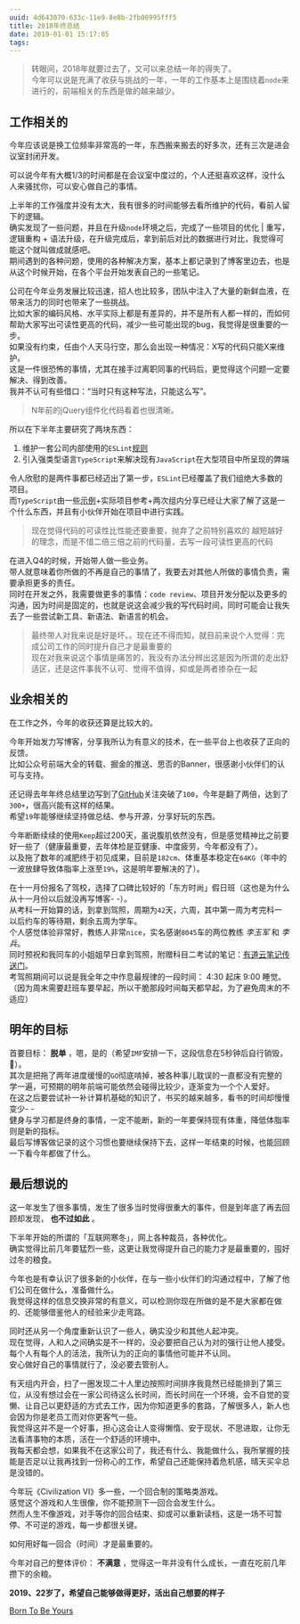 ```yaml
---
uuid: 4d643070-633c-11e9-8e8b-2fb06995fff5
title: 2018年终总结
date: 2019-01-01 15:17:05
tags:
---
```


> 转眼间，2018年就要过去了，又可以来总结一年的得失了。  
> 今年可以说是充满了收获与挑战的一年，一年的工作基本上是围绕着`node`来进行的，前端相关的东西是做的越来越少。  

<!-- more -->

## 工作相关的

今年应该说是换工位频率非常高的一年，东西搬来搬去的好多次，还有三次是进会议室封闭开发。

可以说今年有大概1/3的时间都是在会议室中度过的，个人还挺喜欢这样，没什么人来骚扰你，可以安心做自己的事情。  

上半年的工作强度并没有太大，我有很多的时间能够去看所维护的代码，看前人留下的逻辑。  
确实发现了一些问题，并且在升级`node`环境之后，完成了一些项目的优化 | 重写，逻辑重构 + 语法升级，在升级完成后，拿到前后对比的数据进行对比，我觉得可能这个就叫做成就感吧。  
期间遇到的各种问题，使用的各种解决方案，基本上都记录到了博客里边去，也是从这个时候开始，在各个平台开始发表自己的一些笔记。  

公司在今年业务发展比较迅速，招人也比较多，团队中注入了大量的新鲜血液，在带来活力的同时也带来了一些挑战。  
比如大家的编码风格、水平实际上都是有差异的，并不是所有人都一样的，而如何帮助大家写出可读性更高的代码，减少一些可能出现的bug，我觉得是很重要的一步。  
如果没有约束，任由个人天马行空，那么会出现一种情况：X写的代码只能X来维护。  
这是一件很恐怖的事情，尤其在接手过离职同事的代码后，更觉得这个问题一定要解决、得到改善。  
我并不认可有些借口：“当时只有这种写法，只能这么写”。  

> N年前的jQuery组件化代码看着也很清晰。  

所以在下半年主要研究了两块东西：
1. 维护一套公司内部使用的`ESLint`[规则](https://www.npmjs.com/package/eslint-config-blued)
2. 引入强类型语言`TypeScript`来解决现有`JavaScript`在大型项目中所呈现的弊端

令人欣慰的是两件事都已经迈出了第一步，`ESLint`已经覆盖了我们组绝大多数的项目。  
而`TypeScript`由一些[示例](https://github.com/Jiasm/typescript-example)+实际项目参考+两次组内分享已经让大家了解了这是一个什么东西，并且有小伙伴开始在项目中进行实践。

> 现在觉得代码的可读性比性能还要重要，抛弃了之前特别喜欢的 越短越好 的理念，而是不惜二倍三倍之前的代码量，去写一段可读性更高的代码

在进入Q4的时候，开始带人做一些业务。  
带人就意味着你所做的不再是自己的事情了，我要去对其他人所做的事情负责，需要承担更多的责任。  
同时在开发之外，我需要做更多的事情：`code review`、项目开发分配以及更多的沟通，因为时间是固定的，也就是说这会减少我的写代码时间，同时可能会让我失去了一些尝试新工具、新语法、新语言的机会。  

> 最终带人对我来说是好是坏。。现在还不得而知，就目前来说个人觉得：完成公司工作的同时提升自己才是最重要的  
> 现在对我来说这个事情是痛苦的，我没有办法分辨出这是因为所谓的走出舒适区，还是这件事我不认可、觉得不值得，抑或是两者掺杂在一起

## 业余相关的

在工作之外，今年的收获还算是比较大的。  

今年开始发力写博客，分享我所认为有意义的技术，在一些平台上也收获了正向的反馈。  
比如公众号前端大全的转载、掘金的推送、思否的Banner，很感谢小伙伴们的认可与支持。  

还记得去年年终总结里边写到了[GitHub](https://github.com/jiasm)关注突破了`100`，今年是翻了两倍，达到了`300+`，很高兴能有这样的结果。  
希望`19`年能够继续坚持做总结、参与开源，分享好玩的东西。  

今年断断续续的使用`Keep`超过200天，虽说腹肌依然没有，但是感觉精神比之前要好一些了（健康最重要，去年体检是亚健康、中度疲劳，今年都没有了）。  
以及拖了数年的减肥终于初见成果，目前是`182cm`、体重基本稳定在`64KG`（年中的一波放肆导致体脂率上涨至`19%`，这是明年要解决的了）。  

在十一月份报名了驾校，选择了口碑比较好的「东方时尚」假日班（这也是为什么从十一月份以后就没再写博客- -）。  
从考科一开始算的话，到拿到驾照，周期为`42`天，六周，其中第一周为考完科一以后约车的等待期，剩余五周为学车。  
个人感觉体验非常好，教练人非常`nice`，实名感谢`8045`车的两位教练 _李玉军_ 和 *李兵*。  
同时预祝和我同车的小姐姐早日拿到驾照，附赠科目二考试的笔记：[有道云笔记传送门](http://note.youdao.com/noteshare?id=2c77af0278f80e9973799ba403d06769)。  
考驾照期间可以说是我全年之中作息最规律的一段时间： 4:30 起床 9:00 睡觉。（因为周末需要赶班车要早起，所以干脆那段时间每天都早起，为了避免周末的不适应）

## 明年的目标

首要目标： __脱单__ ，嗯，是的（希望`IMF`安排一下，这段信息在5秒钟后自行销毁，📸）。  
其次是把拖了两年进度缓慢的`GO`彻底啃掉，被各种事儿耽误的一直都没有完整的学一遍，可预期的明年前端可能依然会碰得比较少，逐渐变为一个个人爱好。  
在这之后要尝试补一补计算机基础的知识了，书买的越来越多，看书的时间却慢慢变少- -  
健身与学习都是终身的事情，一定不能断，新的一年要保持现有体重，降低体脂率则是新的指标。  
最后写博客做记录的这个习惯也要继续保持下去，这样一年结束的时候，也能回顾一下看今年都做了什么。  

## 最后想说的

这一年发生了很多事情，发生了很多当时觉得很重大的事件，但是到年底了再去回顾却发现， __也不过如此__ 。  

下半年开始的所谓的「互联网寒冬」，网上各种裁员，各种优化。  
确实觉得比前几年要猛烈一些，这更让我觉得提升自己的能力才是最重要的，囤好过冬的粮食。  

今年也是有幸认识了很多新的小伙伴，在与一些小伙伴们的沟通过程中，了解了他们公司在做什么，准备做什么。  
我觉得这样的信息交换非常的有意义，可以检测你现在所做的是不是大家都在做的、还能够借鉴他人的经验来少走弯路。  

同时还从另一个角度重新认识了一些人，确实没少和其他人起冲突。  
现在觉得，人和人之间确实是不一样的，没必要把自己认为对的强行让他人接受。  
每个人有每个人的活法，我所认为的正向的事情他可能并不认同。  
安心做好自己的事情就行了，没必要去管别人。  

有天组内开会，扫了一圈发现二十人里边按照时间排序我竟然已经能排到了第三位，从没有想过会在一家公司待这么长时间，而长时间在一个环境，会不自觉的变懒、让自己以更舒适的方式去工作，因为你知道更多的套路，了解很多人，新人也会因为你是老员工而对你更客气一些。  
我觉得这并不是一个好事，担心这会让人变得懒惰、安于现状、不思进取，让你无法看清事物的本质，活在一个舒适的环境中。  
我每天都会想，如果我不在这家公司了，我还有什么、我能做什么，我所掌握的技能是否足以让我再找到一份称心的工作，希望自己还能保持着危机感，晴天买伞总是没错的。  

今年玩《Civilization VI》多一些，一个回合制的策略类游戏。  
感觉这个游戏和人生很像，你不能预测下一回合会发生什么。  
然而人生不像游戏，对手等你的回合结束、抑或可以重新读档，这是一场不可暂停、不可逆的游戏，每一步都很关键。  

如何用好每一回合（时间）才是最重要的。  

今年对自己的整体评价： __不满意__ ，觉得这一年并没有什么成长，一直在吃前几年攒下的余粮。  

__2019、22岁了，希望自己能够做得更好，活出自己想要的样子__  

[Born To Be Yours](http://music.163.com/#/m/song?id=572903330)  
